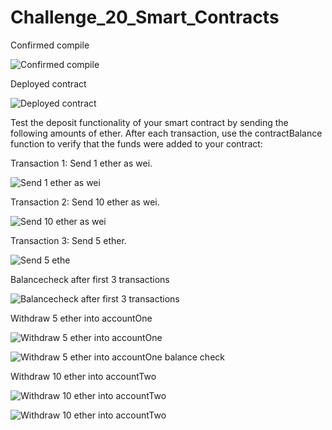 # Challenge_20_Smart_Contracts

Confirmed compile

![Confirmed compile](./Starter_Code/Images/confirmed_compile_contract.png)

Deployed contract

![Deployed contract](./Starter_Code/Images/deployed_contract.png)

Test the deposit functionality of your smart contract by sending the following amounts of ether. After each transaction, use the contractBalance function to verify that the funds were added to your contract:

Transaction 1: Send 1 ether as wei.

![Send 1 ether as wei](./Starter_Code/Images/send_1_ether_as_wei.png)

Transaction 2: Send 10 ether as wei.

![Send 10 ether as wei](./Starter_Code/Images/send_10_ether_as_wei.png)

Transaction 3: Send 5 ether.

![Send 5 ethe](./Starter_Code/Images/send_5_ether.png)

Balancecheck after first 3 transactions

![Balancecheck after first 3 transactions](./Starter_Code/Images/contractbalance_after_16_ether_send.png)

Withdraw 5 ether into accountOne

![Withdraw 5 ether into accountOne](./Starter_Code/Images/withdraw_5_ether_account1.png)

![Withdraw 5 ether into accountOne balance check](./Starter_Code/Images/withdraw_5_ether_account1_balancecheck.png)

Withdraw 10 ether into accountTwo

![Withdraw 10 ether into accountTwo](./Starter_Code/Images/withdraw_10_ether_account2.png)

![Withdraw 10 ether into accountTwo](./Starter_Code/Images/withdraw_10_ether_account2_balancecheck.png)